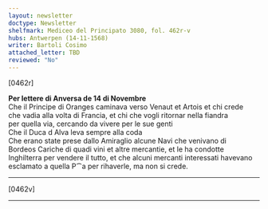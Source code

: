 ```yaml
---
layout: newsletter
doctype: Newsletter
shelfmark: Mediceo del Principato 3080, fol. 462r-v
hubs: Antwerpen (14-11-1568)
writer: Bartoli Cosimo
attached_letter: TBD
reviewed: "No"
---
```


[0462r]  
  
  
<strong>Per lettere di Anversa de 14 di Novembre</strong>  
Che il Principe di Oranges caminava verso Venaut et Artois et chi crede  
che vadia alla volta di Francia, et chi che vogli ritornar nella fiandra  
per quella via, cercando da vivere per le sue genti  
Che il Duca d Alva leva sempre alla coda  
Che erano state prese dallo Amiraglio alcune Navi che venivano di  
Bordeos Cariche di quadi vini et altre mercantie, et le ha condotte  
Inghilterra per vendere il tutto, et che alcuni mercanti interessati havevano  
esclamato a quella P⁀a per rihaverle, ma non si crede.  
  
---  

[0462v]  
  
  
  
---  

